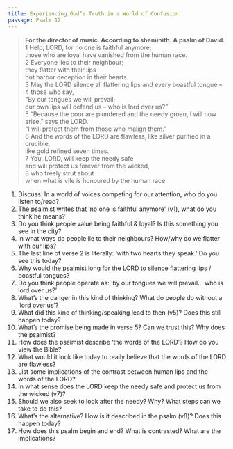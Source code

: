 ```yaml
---
title: Experiencing God’s Truth in a World of Confusion
passage: Psalm 12
--- 
```


> **For the director of music. According to sheminith. A psalm of David.**  
> 1 Help, LORD, for no one is faithful anymore;  
> those who are loyal have vanished from the human race.  
> 2 Everyone lies to their neighbour;  
> they flatter with their lips  
> but harbor deception in their hearts.  
> 3 May the LORD silence all flattering lips and every boastful tongue –  
> 4 those who say,  
> “By our tongues we will prevail;  
> our own lips will defend us – who is lord over us?”  
> 5 “Because the poor are plundered and the needy groan, I will now arise,” says the LORD.  
> “I will protect them from those who malign them.”  
> 6 And the words of the LORD are flawless, like silver purified in a crucible,  
> like gold refined seven times.  
> 7 You, LORD, will keep the needy safe  
> and will protect us forever from the wicked,  
> 8 who freely strut about  
> when what is vile is honoured by the human race.  

1. Discuss: In a world of voices competing for our attention, who do you listen to/read? 
1. The psalmist writes that ‘no one is faithful anymore’ (v1), what do you think he means? 
1. Do you think people value being faithful & loyal? Is this something you see in the city? 
1. In what ways do people lie to their neighbours? How/why do we flatter with our lips? 
1. The last line of verse 2 is literally: ‘with two hearts they speak.’ Do you see this today?
1. Why would the psalmist long for the LORD to silence flattering lips / boastful tongues? 
1. Do you think people operate as: ‘by our tongues we will prevail... who is lord over us?’ 
1. What’s the danger in this kind of thinking? What do people do without a ‘lord over us’? 
1. What did this kind of thinking/speaking lead to then (v5)? Does this still happen today?
1. What’s the promise being made in verse 5? Can we trust this? Why does the psalmist? 
1. How does the psalmist describe ‘the words of the LORD’? How do you view the Bible? 
1. What would it look like today to really believe that the words of the LORD are flawless? 
1. List some implications of the contrast between human lips and the words of the LORD?
1. In what sense does the LORD keep the needy safe and protect us from the wicked (v7)? 
1. Should we also seek to look after the needy? Why? What steps can we take to do this? 
1. What’s the alternative? How is it described in the psalm (v8)? Does this happen today? 
1. How does this psalm begin and end? What is contrasted? What are the implications?
